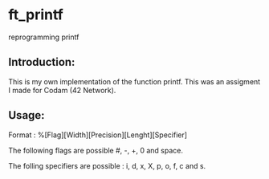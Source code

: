 # ft_printf
reprogramming printf
## <b> Introduction: </b><br>
This is my own implementation of the function printf. This was an assigment I made for Codam (42 Network).

## <b> Usage: </b><br>
Format : %[Flag][Width][Precision][Lenght][Specifier]

The following flags are possible #, -, +, 0 and space.

The folling specifiers are possible : i, d, x, X, p, o, f, c and s.

